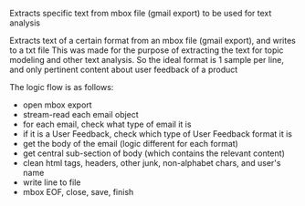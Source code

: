 Extracts specific text from mbox file (gmail export) to be used for text analysis

Extracts text of a certain format from an mbox file (gmail export), and writes to a txt file This was made for the purpose of extracting the text for topic modeling and other text analysis. So the ideal format is 1 sample per line, and only pertinent content about user feedback of a product

The logic flow is as follows:

- open mbox export
- stream-read each email object
- for each email, check what type of email it is
- if it is a User Feedback, check which type of User Feedback format it is
- get the body of the email (logic different for each format)
- get central sub-section of body (which contains the relevant content)
- clean html tags, headers, other junk, non-alphabet chars, and user's name
- write line to file
-  mbox EOF, close, save, finish
